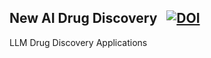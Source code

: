 ## New AI Drug Discovery &nbsp; [![DOI](https://zenodo.org/badge/DOI/10.5281/zenodo.14792465.svg)](https://doi.org/10.5281/zenodo.14792465)
LLM Drug Discovery Applications
